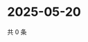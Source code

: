 # 2025-05-20

共 0 条

<!-- BEGIN ZHIHUVIDEO -->
<!-- 最后更新时间 Tue May 20 2025 01:10:17 GMT+0800 (China Standard Time) -->

<!-- END ZHIHUVIDEO -->
